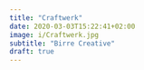 ```yaml
---
title: "Craftwerk"
date: 2020-03-03T15:22:41+02:00
image: i/Craftwerk.jpg
subtitle: "Birre Creative"
draft: true
---
```


